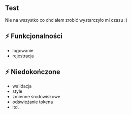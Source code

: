 ## Test

Nie na wszystko co chciałem zrobić wystarczyło mi czasu :( 

## ⚡ Funkcjonalności
- logowanie
- rejestracja

## ⚡ Niedokończone 
- walidacja
- style
- zmienne środowiskowe
- odświeżanie tokena
- itd.
